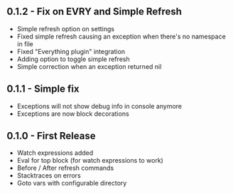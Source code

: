 ## 0.1.2 - Fix on EVRY and Simple Refresh
* Simple refresh option on settings
* Fixed simple refresh causing an exception when there's no namespace in file
* Fixed "Everything plugin" integration
* Adding option to toggle simple refresh
* Simple correction when an exception returned nil

## 0.1.1 - Simple fix
* Exceptions will not show debug info in console anymore
* Exceptions are now block decorations

## 0.1.0 - First Release
* Watch expressions added
* Eval for top block (for watch expressions to work)
* Before / After refresh commands
* Stacktraces on errors
* Goto vars with configurable directory
